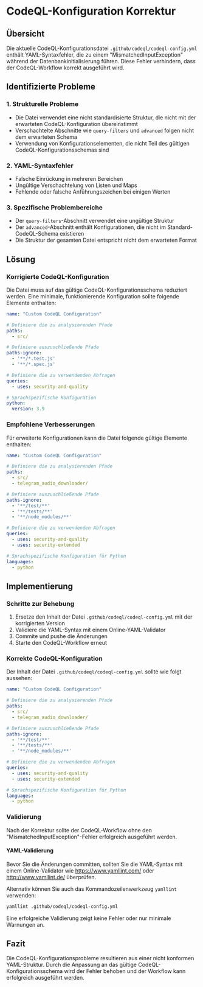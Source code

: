 # CodeQL-Konfiguration Korrektur

## Übersicht
Die aktuelle CodeQL-Konfigurationsdatei `.github/codeql/codeql-config.yml` enthält YAML-Syntaxfehler, die zu einem "MismatchedInputException" während der Datenbankinitialisierung führen. Diese Fehler verhindern, dass der CodeQL-Workflow korrekt ausgeführt wird.

## Identifizierte Probleme

### 1. Strukturelle Probleme
- Die Datei verwendet eine nicht standardisierte Struktur, die nicht mit der erwarteten CodeQL-Konfiguration übereinstimmt
- Verschachtelte Abschnitte wie `query-filters` und `advanced` folgen nicht dem erwarteten Schema
- Verwendung von Konfigurationselementen, die nicht Teil des gültigen CodeQL-Konfigurationsschemas sind

### 2. YAML-Syntaxfehler
- Falsche Einrückung in mehreren Bereichen
- Ungültige Verschachtelung von Listen und Maps
- Fehlende oder falsche Anführungszeichen bei einigen Werten

### 3. Spezifische Problembereiche
- Der `query-filters`-Abschnitt verwendet eine ungültige Struktur
- Der `advanced`-Abschnitt enthält Konfigurationen, die nicht im Standard-CodeQL-Schema existieren
- Die Struktur der gesamten Datei entspricht nicht dem erwarteten Format

## Lösung

### Korrigierte CodeQL-Konfiguration
Die Datei muss auf das gültige CodeQL-Konfigurationsschema reduziert werden. Eine minimale, funktionierende Konfiguration sollte folgende Elemente enthalten:

```yaml
name: "Custom CodeQL Configuration"

# Definiere die zu analysierenden Pfade
paths:
  - src/

# Definiere auszuschließende Pfade
paths-ignore:
  - '**/*.test.js'
  - '**/*.spec.js'

# Definiere die zu verwendenden Abfragen
queries:
  - uses: security-and-quality

# Sprachspezifische Konfiguration
python:
  version: 3.9
```

### Empfohlene Verbesserungen
Für erweiterte Konfigurationen kann die Datei folgende gültige Elemente enthalten:

```yaml
name: "Custom CodeQL Configuration"

# Definiere die zu analysierenden Pfade
paths:
  - src/
  - telegram_audio_downloader/

# Definiere auszuschließende Pfade
paths-ignore:
  - '**/test/**'
  - '**/tests/**'
  - '**/node_modules/**'

# Definiere die zu verwendenden Abfragen
queries:
  - uses: security-and-quality
  - uses: security-extended

# Sprachspezifische Konfiguration für Python
languages:
  - python
```

## Implementierung

### Schritte zur Behebung
1. Ersetze den Inhalt der Datei `.github/codeql/codeql-config.yml` mit der korrigierten Version
2. Validiere die YAML-Syntax mit einem Online-YAML-Validator
3. Commite und pushe die Änderungen
4. Starte den CodeQL-Workflow erneut

### Korrekte CodeQL-Konfiguration
Der Inhalt der Datei `.github/codeql/codeql-config.yml` sollte wie folgt aussehen:

```yaml
name: "Custom CodeQL Configuration"

# Definiere die zu analysierenden Pfade
paths:
  - src/
  - telegram_audio_downloader/

# Definiere auszuschließende Pfade
paths-ignore:
  - '**/test/**'
  - '**/tests/**'
  - '**/node_modules/**'

# Definiere die zu verwendenden Abfragen
queries:
  - uses: security-and-quality
  - uses: security-extended

# Sprachspezifische Konfiguration für Python
languages:
  - python
```

### Validierung
Nach der Korrektur sollte der CodeQL-Workflow ohne den "MismatchedInputException"-Fehler erfolgreich ausgeführt werden.

#### YAML-Validierung
Bevor Sie die Änderungen committen, sollten Sie die YAML-Syntax mit einem Online-Validator wie https://www.yamllint.com/ oder http://www.yamllint.de/ überprüfen.

Alternativ können Sie auch das Kommandozeilenwerkzeug `yamllint` verwenden:

```bash
yamllint .github/codeql/codeql-config.yml
```

Eine erfolgreiche Validierung zeigt keine Fehler oder nur minimale Warnungen an.

## Fazit
Die CodeQL-Konfigurationsprobleme resultieren aus einer nicht konformen YAML-Struktur. Durch die Anpassung an das gültige CodeQL-Konfigurationsschema wird der Fehler behoben und der Workflow kann erfolgreich ausgeführt werden.